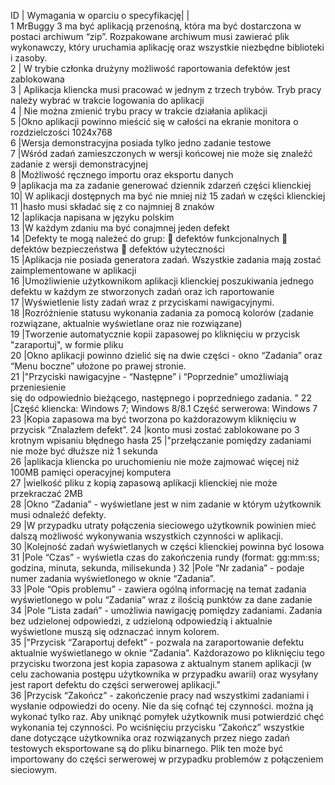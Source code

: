 
ID | Wymagania w oparciu o specyfikację|
   |   
   1	MrBuggy 3 ma być aplikacją przenośną, która ma być dostarczona w postaci archiwum “zip”. Rozpakowane archiwum musi zawierać plik wykonawczy, który uruchamia aplikację oraz wszystkie niezbędne biblioteki i zasoby.  
   2 |	W trybie członka drużyny możliwość raportowania defektów jest zablokowana  
3 |	Aplikacja kliencka musi pracować w jednym z trzech trybów. Tryb pracy należy wybrać w trakcie logowania do aplikacji  
4 |	Nie można zmienić trybu pracy w trakcie działania aplikacji  
5	|Okno aplikacji powinno mieścić się w całości na ekranie monitora o rozdzielczości 1024x768    
6	|Wersja demonstracyjna posiada tylko jedno zadanie testowe    
7	|Wśród zadań zamieszczonych w wersji końcowej nie może się znaleźć zadanie z wersji demonstracyjnej    
8	|Możliwość ręcznego importu oraz eksportu danych  
9	|aplikacja ma za zadanie generować dziennik zdarzeń części klienckiej  
10|	W aplikacji dostępnych ma być nie mniej niż 15 zadań w części klienckiej  
11	|hasło musi składać się z co najmniej 8 znaków  
12	|aplikacja napisana w języku polskim   
13	|W każdym zdaniu ma być conajmnej jeden defekt  
14	|Defekty te mogą należeć do grup:  defektów funkcjonalnych  defektów bezpieczeństwa  defektów użyteczności  
15	|Aplikacja nie posiada generatora zadań. Wszystkie zadania mają zostać zaimplementowane w aplikacji  
16	|Umożliwienie użytkownikom aplikacji klienckiej poszukiwania jednego defektu w każdym ze stworzonych zadań oraz ich raportowanie  
17	|Wyświetlenie listy zadań wraz z przyciskami nawigacyjnymi.  
18	|Rozróżnienie statusu wykonania zadania za pomocą kolorów (zadanie rozwiązane, aktualnie wyświetlane oraz nie rozwiązane)  
19	|Tworzenie automatycznie kopii zapasowej po kliknięciu w przycisk "zaraportuj", w formie pliku  
20	|Okno aplikacji powinno dzielić się na dwie części - okno “Zadania” oraz “Menu boczne” ułożone po prawej stronie.  
21	|"Przyciski nawigacyjne - “Następne” i “Poprzednie” umożliwiają przeniesienie  
się do odpowiednio bieżącego, następnego i poprzedniego zadania.
"
22	|Część kliencka: Windows 7;  Windows 8/8.1  Część serwerowa:  Windows 7
23	|Kopia zapasowa ma być tworzona po każdorazowym kliknięciu w przycisk “Znalazłem defekt”.
24	|konto musi zostać zablokowane po 3 krotnym wpisaniu błędnego hasła
25	|"przełączanie pomiędzy zadaniami nie może być dłuższe niż 1 sekunda  
26	|aplikacja kliencka po uruchomieniu nie może zajmować więcej niż 100MB pamięci operacyjnej komputera  
27	|wielkość pliku z kopią zapasową aplikacji klienckiej nie może przekraczać 2MB  
28	|Okno “Zadania” - wyświetlane jest w nim zadanie w którym użytkownik musi odnaleźć defekty.  
29	|W przypadku utraty połączenia sieciowego użytkownik powinien mieć dalszą możliwość wykonywania wszystkich czynności w aplikacji.  
30	|Kolejność zadań wyświetlanych w części klienckiej powinna być losowa  
31	|Pole “Czas” - wyświetla czas do zakończenia rundy (format: gg:mm:ss; godzina, minuta, sekunda, milisekunda  )
32	|Pole “Nr zadania” - podaje numer zadania wyświetlonego w oknie “Zadania”.  
33	|Pole “Opis problemu” - zawiera ogólną informację na temat zadania wyświetlonego w polu “Zadania” wraz z ilością punktów za dane zadanie  
34	|Pole “Lista zadań” - umożliwia nawigację pomiędzy zadaniami. Zadania bez udzielonej odpowiedzi, z udzieloną odpowiedzią i aktualnie wyświetlone muszą się odznaczać innym kolorem.  
35	|"Przycisk “Zaraportuj defekt” - pozwala na zaraportowanie defektu aktualnie wyświetlanego w oknie “Zadania”. Każdorazowo po kliknięciu tego przycisku
tworzona jest kopia zapasowa z aktualnym stanem aplikacji (w celu zachowania postępu użytkownika w przypadku awarii) oraz wysyłany jest raport defektu do części serwerowej aplikacji."  
36	|Przycisk “Zakończ” - zakończenie pracy nad wszystkimi zadaniami i wysłanie odpowiedzi do oceny. Nie da się cofnąć tej czynności. można ją wykonać tylko raz. Aby uniknąć pomyłek użytkownik musi potwierdzić chęć wykonania tej czynności. Po wciśnięciu przycisku “Zakończ” wszystkie dane dotyczące użytkownika oraz rozwiązanych przez niego zadań testowych eksportowane są do pliku binarnego. Plik ten może być importowany do części serwerowej w przypadku problemów z połączeniem sieciowym.  
